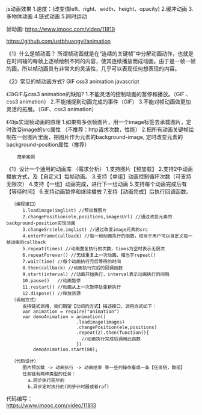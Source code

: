 js动画效果
  1.速度：(改变值left、right、width、height、opacity)
  2.缓冲动画
  3.多物体动画
  4.链式动画
  5.同时运动


帧动画:
  https://www.imooc.com/video/11819

  https://github.com/ustbhuangyi/animation

  《1》什么是帧动画？
        所谓帧动画就是在“连续的关键帧”中分解动画动作，也就是在时间轴的每帧上逐帧绘制不同的内容，使其连续播放而成动画。由于是一帧一帧的画，所以帧动画具有非常大的灵活性，几乎可以表现任何想表现的内容。

  《2》常见的帧动画方式?
        GIF 
        css3 animation
        javascript

  《3》GIF与css3 animation的缺陷?
        1.不能灵活的控制动画的暂停和播放。（GIF 、css3 animation）
        2.不能捕捉到动画完成的事件（GIF）
        3.不能对帧动画做更加灵活的拓展。（GIF、css3 animation）


  《4》js实现帧动画的原理
        1.如果有多张帧图片，用一个image标签去承载图片，定时改变image的src属性
          （不推荐：http请求次数，性能）
        2.把所有动画关键帧绘制在一张图片里面，把图片作为元素的background-image,
          定时改变元素的background-position属性（推荐）

        简单案例
          



  《1》设计一个通用的动画库
      （需求分析）
          1.支持图片【预加载】
          2.支持2中动画播放方式，及【自定义】每帧动画。
          3.支持【单组】动画控制循环次数（可支持无限次） 
          4.支持【一组】动画完成，进行下一组动画
          5.支持每个动画完成后有【等待时间】
          6.支持动画暂停和继续播放
          7.支持【动画完成】后执行回调函数。

      （编程接口）
          1.loadimage(imglist) //预加载图片
          2.changePosition(ele,positions,imagesUrl) //通过改变元素的background-position实现动画
          3.changeSrc(ele,imglist) //通过改变image元素的src
          4.enterFrame(callback) //每一帧动画执行的函数，相当于用户可以自定义每一帧动画的callback
          5.repeat(times) //动画重复执行的次数，times为空时表示无限次
          6.repeatForever() //无线重复上一次动画，相当于repeat()
          7.wait(time) //每个动画执行完后等待的时间
          8.then(callback) //动画执行完后的回调函数
          9.start(interval) //动画开始执行，interval表示动画执行的间隔
          10.pause()   //动画暂停
          11.restart() //动画从上一次暂停处重新执行
          12.dispose() //释放资源
      （调用方式）
          支持链式调用，我们期望【动词的方式】描述接口，调用方式如下：
          var animation = require("animation")
          var demoAnimation = animation()
                              .loadimage(images)
                              .changePosition(ele,positions)
                              .repeat(2).then(function(){
                                //动画执行完成后调用此函数
                              })
              demoAnimation.start(80);

      （代码设计）
          图片预加载 -> 动画执行 -> 动画结束 等一些列操作看成一条【任务链，数组】
          任务链有两种类型的任务：
            a.同步执行完毕的
            b.异步定时执行的(同步计时器或者raf)


  代码编写：  
    https://www.imooc.com/video/11813
